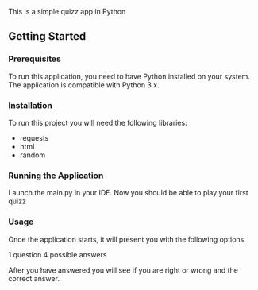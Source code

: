 

This is a simple quizz app in Python

## Getting Started
### Prerequisites
To run this application, you need to have Python installed on your system. The application is compatible with Python 3.x.

### Installation
To run this project you will need the following libraries:
- requests
- html
- random

### Running the Application
Launch the main.py in your IDE.
Now you should be able to play your first quizz

### Usage
Once the application starts, it will present you with the following options:

1 question
4 possible answers

After you have answered you will see if you are right or wrong and the correct answer.







